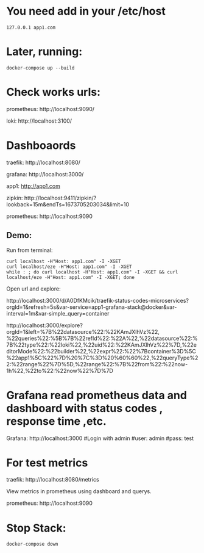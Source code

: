 # You need add in your /etc/host

```
127.0.0.1 app1.com
```

# Later, running: 
```
docker-compose up --build
```
# Check works urls:

prometheus: http://localhost:9090/

loki: http://localhost:3100/

# Dashboaords

traefik: http://localhost:8080/

grafana: http://localhost:3000/

app1: http://app1.com

zipkin: http://localhost:9411/zipkin/?lookback=15m&endTs=1673705203034&limit=10

prometheus: http://localhost:9090



## Demo:

Run from terminal:

```
curl localhost -H"Host: app1.com" -I -XGET
curl localhost/eze -H"Host: app1.com" -I -XGET
while : ; do curl localhost -H"Host: app1.com" -I -XGET && curl localhost/eze -H"Host: app1.com" -I -XGET; done

```

Open url and explore:

http://localhost:3000/d/A0DfKMcik/traefik-status-codes-microservices?orgId=1&refresh=5s&var-service=app1-grafana-stack@docker&var-interval=1m&var-simple_query=container

http://localhost:3000/explore?orgId=1&left=%7B%22datasource%22:%22KAmJXlhVz%22,
%22queries%22:%5B%7B%22refId%22:%22A%22,%22datasource%22:%7B%22type%22:%22loki%22,%22uid%22:%22KAmJXlhVz%22%7D,%22editorMode%22:%22builder%22,%22expr%22:%22%7Bcontainer%3D%5C%22app1%5C%22%7D%20%7C%3D%20%60%60%22,%22queryType%22:%22range%22%7D%5D,%22range%22:%7B%22from%22:%22now-1h%22,%22to%22:%22now%22%7D%7D


# Grafana read prometheus data and dashboard with status codes , response time ,etc.

Grafana: http://localhost:3000 #Login with admin #user: admin #pass: test

# For test metrics
traefik: http://localhost:8080/metrics

View metrics in prometheus using dashboard and querys.

prometheus: http://localhost:9090


# Stop Stack:
```
docker-compose down
```
